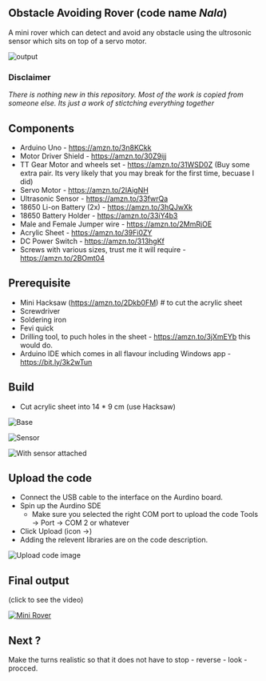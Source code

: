 ## Obstacle Avoiding Rover (code name *Nala*)

A mini rover which can detect and avoid any obstacle using the ultrosonic sensor which sits on top of a servo motor. 

![output](https://lh3.googleusercontent.com/pw/ACtC-3c3C0kW0H2E_PKvKNevR4AVeJqnf3NxOqwspM69sPE5tgZW1W7tZiDU49ubpB-yvRKahRvVDF8gQSjCQGEDrbM5HYXuHTB-Ko50Lnp01SsC4JrWyZH1wi-roFGEO4NOGy964z7Ri4ejEhPUEkTaA4K8-g=w1186-h889-no?authuser=0)

### Disclaimer 

*There is nothing new in this repository. Most of the work is copied from someone else. Its just a work of stictching everything together* 

## Components

 - Arduino Uno - https://amzn.to/3n8KCkk
 - Motor Driver Shield - https://amzn.to/30Z9ijj
 - TT Gear Motor and wheels set - https://amzn.to/31WSD0Z (Buy some extra pair. Its very likely that you may break for the first time, becuase I did)
 - Servo Motor - https://amzn.to/2IAigNH
 - Ultrasonic Sensor - https://amzn.to/33fwrQa
 - 18650 Li-on Battery (2x) - https://amzn.to/3hQJwXk
 - 18650 Battery Holder - https://amzn.to/33iY4b3
 - Male and Female Jumper wire - https://amzn.to/2MmRjOE
 - Acrylic Sheet - https://amzn.to/39Fi0ZY
 - DC Power Switch - https://amzn.to/313hgKf
 - Screws with various sizes, trust me it will require - https://amzn.to/2BOmt04

## Prerequisite 

 - Mini Hacksaw (https://amzn.to/2Dkb0FM) # to cut the acrylic sheet
 - Screwdriver
 - Soldering iron
 - Fevi quick
 - Drilling tool, to puch holes in the sheet - https://amzn.to/3jXmEYb this would do. 
 - Arduino IDE which comes in all flavour including Windows app - https://bit.ly/3k2wTun

## Build

* Cut acrylic sheet into 14 * 9 cm (use Hacksaw)

![Base](https://lh3.googleusercontent.com/AGQvQ10h96-1t8rdvXWaM_IPfj_FevaIVqwzse_5afroegguCRf5OUabw-wNOnR2RjG5mLWG8djyIeaQaasjoIGWPGDoSe4Px6Hh5MR3t2DKcD6BXaljkNAxXCBcKSmRJGNpMpKPERnIPG-pjM-5O8uPoZr362iWIM9BQEkp5TPXej7NEZrH42btimY8FvoDkwvUQjZbADq_tJUfoO52fLBhNdSXFIETaKlWC2gOBWnYpTsZT1zpO7kRCRjkxqniuQKLtwsffHA7f3WubdntnmXvkeujHf14913F8ZA4h4IZjWqhfRdPX7o_P93CGtGc3MhDPlrfKC6wW95aCAm_xIDuMUnaNW-lwzpPCR8umxjXjPiTwgLuHS7xkXlSbfu5M_2CushTRqfQv3Wm6akIkKDmsq9_Q99itqHnaa8JkFg-yXg4EC7RI90oIqRQiH5EqfH9DYoctyqxNs8J1y4JqrXpho2_hQwjy8mJlsjbbNiSLXu6Shm31u3q99OuTQnj8V-F25PBUAeybSKDwifYX1bFCfAkuN_WaO5KcXdkq31q-JYzM5QEWKB-Z-ehJahFTXHGHqsGtzh_V_H_7UAG5e8ztGRE2Dmm9W3Qnp6egTNjk39eD0K46GDsxNr0AfpaY3nZV1h6_oLi9guNHtkeTvcG9z5nihXt7DtmnTw-nrqXuocTN40p8pYjfYvGZg=w703-h937-no?authuser=0)

![Sensor](https://lh3.googleusercontent.com/HsQE_J4419KR5IUZPHFLo0V4lx4rUHBzneXZYG_iE4eV0tRfzTzqpItKo36lRO-6X2fHNk40uSsqj0BU9kdGMjoj5pUHJR9IQm_VmVGUofAMEDKjBHGew6Sa9WnczHp_wzIjdos4vqWQedOeyE7P0I8cqihl7lyCWjRb6jX25NOMP3K66CaBIVNaT6giZM4W5wSwvtWQRUFKWFCRE2e6YOIM-aZHudNPOL2rya9XBWFisVwuapmeiF0VaGZqxh6Mrc23FnK_Ny4zb7Ix4FFXMmyDE8O6f7stWey9VcMM-WtUSUbtfbCSftyFOWFz3p8YNZIZGgqMCGpw2jCy9cjjJEFMLmuufTsGfiEf_HHzlZpXEk6IErSPcXgyoEpmsMmobTIzIkFP5NOpt1Ahu-JrEeTtwZ8H9AzygqeJL17Bk4M35y3DPGRRzRh5Q1dGea2Q_pra22_haWipFAJpI36Ei2cAtfxkmgEpQzu-tR8_4bMebT5evLd99DGPcPwSRMzw9MkTK3cfNQHcGxMBcBwBH2fruQIdHV3hntmDt5CXPW9kGENNPaVIF_FZhmOgF60w6LF-ATFpVTM4I2loK_Ou6C5yNU1WUE53OlUNfuKNEoMq7BHPwOlBF12Oxb_q9g7PUXNHhovGoATGmKkoxdMC4p58slCfiHpHYBC93YPC9lot3WRQO3oBSJSEvYTrwA=w703-h937-no?authuser=0)

![With sensor attached](https://lh3.googleusercontent.com/Kw0C3jzl6YK7ZYk-TNzF-zZrUgXfKCVlGh-eYCA-e9LqlTeUoFS3WKSUOiyU-rw555IdKRjdRVMDRVbiYqNes81q_IPMjj0XX3uM7g6cjEuKDJWu-7zvLFU4b0eTNx85wDFbBfFiApVhH-03dU7FAEhrw-rhZa1qreXJ-3lSkvN5qSR9HOjeRWX6EDWGqxA6iSOvFVINJGSm2JOPKncqLFXNG-g91P1QJcaMDx03b-n224JTDB0eKFnYFDl5h9HSqEuUdMIq1fxr_iYIvH5dAQdo563tNHREUB5IJSf9Y-G5tY-dAEZfJnBLBBwNWZfgT3MuA6s7xg8JOqmXqydlbUrzbFXlB1kkM0ZJKey3NXw32vRhweVxxDgaH0QCLterkrsWqEwctvjRnAj3UaMi1vw6KgZEQ2WD79NYFYoLViivXF5cj7Xkw0-9GQIn9MfdgezpVnxiuIKF0wJUYMFDRoHwibv_ZGnleB7si5QETLytnfY-dYqYmlB1owh68ZNFlXVUFbbrqsDK6Rd6A2Y9x9xTAzCaIFhRReBDclZgUGybSQCd_8o-LhSPIqAGKuaAzpZpWSHCGksQbnA33mdJVyHMCFTJ2ynn8-jiUH6S271CYRgX3GXdO58Ip1vKLp9bkVVfR8ANTh2w6JOfrwSu2ia9x64Nc8l_WQH3GioyVivOInBJJXh5vejUFuWCVg=w703-h937-no?authuser=0)

## Upload the code

 - Connect the USB cable to the interface on the Aurdino board. 
 - Spin up the Aurdino SDE
   - Make sure you selected the right COM port to upload the code Tools -> Port -> COM 2 or whatever
 - Click Upload (icon ->)
 - Adding the relevent libraries are on the code description.

![Upload code image](https://lh3.googleusercontent.com/UfcBFNIHOXEE3QDkWXSngwDeaWiLPFYZbVuiti0yt_1AXtpWl-pAQWQYaETNy1OCMrYPIr5qM0WHHLwpsF-CMck-0fOIQ1C3DtgvSG9N779IQ_qpra8II-uOBmSK2CqCk84LKkwIBrmbML2zFjNWgu2nz6-gUdsBPzhYi3pevs-YrTwDku-4NuRCR-gADIGN-nyz1zw8flZ_7L6ALqg63GMLxUlFvHS8bEEKFV-SPEokYfac-qxL9XvPzn1hEFwIVqIz-FT9NY2CVZbRUr5yLM1H8WCERJJGMPwC7LDayFuy7qvJ0T0HiVWXibwg6c0IZ8eBGIgMstf-vmuYgIq3-Llj91_kELvhNgwd__QrisPgKJes5K5eTRujEo8pQ179Q_22s9PdvoBgoXBDJIJtfE8U5BbagVGyFCMJjjIGfcZ-f8tyE0ynlm-nBh5jQUVlOcbhMQ0nDz5FN2yJke7Pff2tjx94CuV3-5AnZCw5E72qHMsT2i_40iKxuSOwg12QLv0VAGhgLGYOc9cGJmuec3s5CW-TpCxq9shT1SFvPtfAuJ_GF1bUgo9n8jcCn064Xfpt-g9MMlm-MBJ7bcxg2U1EpB1QjTQn3zU3xgtqr9kDylozamsDpo9UPlINGfNGHnQgLsSaYVsErr0kq5RpqminGysV_9k3H0ME6VUOmwwVZKsAPf_d6cqjRvlATg=w1255-h937-no?authuser=0)

## Final output 

(click to see the video)

[![Mini Rover](https://lh3.googleusercontent.com/pw/ACtC-3c3C0kW0H2E_PKvKNevR4AVeJqnf3NxOqwspM69sPE5tgZW1W7tZiDU49ubpB-yvRKahRvVDF8gQSjCQGEDrbM5HYXuHTB-Ko50Lnp01SsC4JrWyZH1wi-roFGEO4NOGy964z7Ri4ejEhPUEkTaA4K8-g=w1186-h889-no?authuser=0)](https://www.youtube.com/watch?v=1GMyHdt2BrA "Mini Rover")

## Next ?

Make the turns realistic so that it does not have to stop - reverse - look - procced. 

